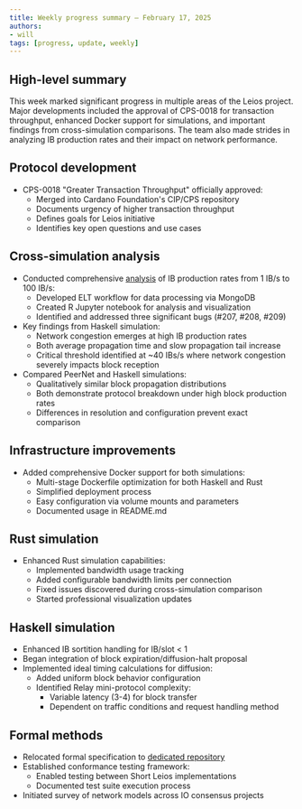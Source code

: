 ```yaml
---
title: Weekly progress summary – February 17, 2025
authors:
- will
tags: [progress, update, weekly]
---
```


## High-level summary

This week marked significant progress in multiple areas of the Leios project. Major developments included the approval of CPS-0018 for transaction throughput, enhanced Docker support for simulations, and important findings from cross-simulation comparisons. The team also made strides in analyzing IB production rates and their impact on network performance.


## Protocol development

- CPS-0018 "Greater Transaction Throughput" officially approved:
  - Merged into Cardano Foundation's CIP/CPS repository
  - Documents urgency of higher transaction throughput
  - Defines goals for Leios initiative
  - Identifies key open questions and use cases


## Cross-simulation analysis

- Conducted comprehensive [analysis](https://github.com/input-output-hk/ouroboros-leios/blob/main/Logbook.md#simulation-of-varied-ib-production-rate) of IB production rates from 1 IB/s to 100 IB/s:
  - Developed ELT workflow for data processing via MongoDB
  - Created R Jupyter notebook for analysis and visualization
  - Identified and addressed three significant bugs (#207, #208, #209)
- Key findings from Haskell simulation:
  - Network congestion emerges at high IB production rates
  - Both average propagation time and slow propagation tail increase
  - Critical threshold identified at ~40 IBs/s where network congestion severely impacts block reception
- Compared PeerNet and Haskell simulations:
  - Qualitatively similar block propagation distributions
  - Both demonstrate protocol breakdown under high block production rates
  - Differences in resolution and configuration prevent exact comparison

## Infrastructure improvements

- Added comprehensive Docker support for both simulations:
  - Multi-stage Dockerfile optimization for both Haskell and Rust
  - Simplified deployment process
  - Easy configuration via volume mounts and parameters
  - Documented usage in README.md

## Rust simulation

- Enhanced Rust simulation capabilities:
  - Implemented bandwidth usage tracking
  - Added configurable bandwidth limits per connection
  - Fixed issues discovered during cross-simulation comparison
  - Started professional visualization updates

## Haskell simulation

- Enhanced IB sortition handling for IB/slot < 1
- Began integration of block expiration/diffusion-halt proposal
- Implemented ideal timing calculations for diffusion:
  - Added uniform block behavior configuration
  - Identified Relay mini-protocol complexity:
    - Variable latency (3-4) for block transfer
    - Dependent on traffic conditions and request handling method

## Formal methods

- Relocated formal specification to [dedicated repository](https://github.com/input-output-hk/ouroboros-leios-formal-spec)
- Established conformance testing framework:
  - Enabled testing between Short Leios implementations
  - Documented test suite execution process
- Initiated survey of network models across IO consensus projects 
